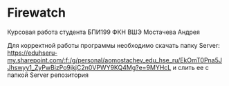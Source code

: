 # Firewatch
Курсовая работа студента БПИ199 ФКН ВШЭ Мостачева Андрея

Для корректной работы программы необходимо скачать папку Server:
https://eduhseru-my.sharepoint.com/:f:/g/personal/aomostachev_edu_hse_ru/EkOmT0Pna5JJhswyy1_ZyPwBizPo9jkjC2n0VPWY9KQ4Mg?e=9MYHcL
и слить ее с папкой Server репозитория
